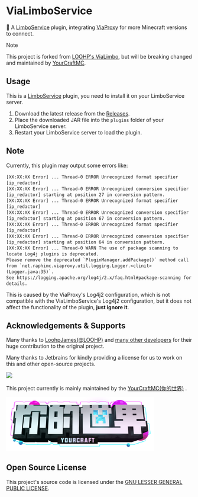 # ViaLimboService

🌆 A [LimboService](https://github.com/YourCraftMC/LimboService) plugin, 
integrating [ViaProxy](https://github.com/ViaVersion/ViaProxy) for more Minecraft versions to connect.

> [!NOTE]
> This project is forked from [LOOHP's ViaLimbo](https://github.com/LOOHP/ViaLimbo),
> but will be breaking changed and maintained by [YourCraftMC](https://github.com/YourCraftMC).


## Usage

This is a [LimboService](https://github.com/YourCraftMC/LimboService) plugin, you need to install it on your LimboService server.

1. Download the latest release from the [Releases](https://github.com/YourCraftMC/ViaLimboService/releases/latest).
2. Place the downloaded JAR file into the `plugins` folder of your LimboService server.
3. Restart your LimboService server to load the plugin.

## Note

Currently, this plugin may output some errors like:
```console
[XX:XX:XX Error] ... Thread-0 ERROR Unrecognized format specifier [ip_redactor]
[XX:XX:XX Error] ... Thread-0 ERROR Unrecognized conversion specifier [ip_redactor] starting at position 27 in conversion pattern.
[XX:XX:XX Error] ... Thread-0 ERROR Unrecognized format specifier [ip_redactor]
[XX:XX:XX Error] ... Thread-0 ERROR Unrecognized conversion specifier [ip_redactor] starting at position 67 in conversion pattern.
[XX:XX:XX Error] ... Thread-0 ERROR Unrecognized format specifier [ip_redactor]
[XX:XX:XX Error] ... Thread-0 ERROR Unrecognized conversion specifier [ip_redactor] starting at position 64 in conversion pattern.
[XX:XX:XX Error] ... Thread-0 WARN The use of package scanning to locate Log4j plugins is deprecated.
Please remove the deprecated `PluginManager.addPackage()` method call from `net.raphimc.viaproxy.util.logging.Logger.<clinit>(Logger.java:35)`.
See https://logging.apache.org/log4j/2.x/faq.html#package-scanning for details.
```
This is caused by the ViaProxy's Log4j2 configuration, 
which is not compatible with the ViaLimboService's Log4j2 configuration,
but it does not affect the functionality of the plugin, **just ignore it**.

## Acknowledgements & Supports

Many thanks to [LoohpJames(@LOOHP)](https://github.com/LOOHP)
and [many other developers](https://github.com/LOOHP/ViaLimbo/graphs/contributors) for their huge contribution to the
original project.

Many thanks to Jetbrains for kindly providing a license for us to work on this and other open-source projects.

[![](https://resources.jetbrains.com/storage/products/company/brand/logos/jb_beam.svg)](https://www.jetbrains.com/?from=https://github.com/YourCraftMC/ViaLimboService)

This project currently is mainly maintained by the  [YourCraftMC(你的世界)](https://www.ycraft.cn) .

<img src="https://raw.githubusercontent.com/YourCraftMC/.github/refs/heads/main/imgs/text_1440p.png" alt="Team logo" width="400px">

## Open Source License

This project's source code is licensed under
the [GNU LESSER GENERAL PUBLIC LICENSE](https://www.gnu.org/licenses/lgpl-3.0.html).